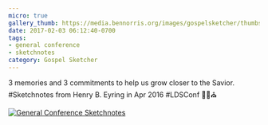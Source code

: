 ```yaml
---
micro: true
gallery_thumb: https://media.bennorris.org/images/gospelsketcher/thumbs/apr-16-0-eyring.jpg
date: 2017-02-03 06:12:40-0700
tags:
- general conference
- sketchnotes
category: Gospel Sketcher
---
```


3 memories and 3 commitments to help us grow closer to the Savior. #Sketchnotes from Henry B. Eyring in Apr 2016 #LDSConf ✍🏼⛪️

[![General Conference Sketchnotes](https://media.bennorris.org/images/gospelsketcher/general-conference/apr-2016/apr-16-0-eyring.jpg)](https://media.bennorris.org/images/gospelsketcher/general-conference/apr-2016/apr-16-0-eyring.jpg)
